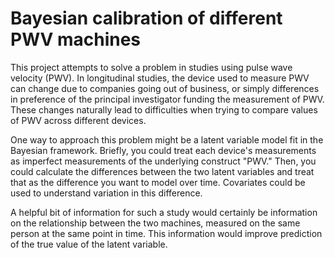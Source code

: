 # Bayesian calibration of different PWV machines

This project attempts to solve a problem in studies using pulse wave velocity (PWV). In longitudinal studies, the device used to measure PWV can change due to companies going out of business, or simply differences in preference of the principal investigator funding the measurement of PWV. These changes naturally lead to difficulties when trying to compare values of PWV across different devices.

One way to approach this problem might be a latent variable model fit in the Bayesian framework. Briefly, you could treat each device's measurements as imperfect measurements of the underlying construct "PWV." Then, you could calculate the differences between the two latent variables and treat that as the difference you want to model over time. Covariates could be used to understand variation in this difference.

A helpful bit of information for such a study would certainly be information on the relationship between the two machines, measured on the same person at the same point in time. This information would improve prediction of the true value of the latent variable.

